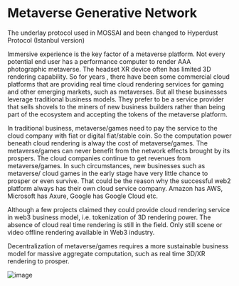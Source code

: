 # Metaverse Generative Network
The underlay protocol used in MOSSAI and been changed to Hyperdust Protocol (Istanbul version)

Immersive experience is the key factor of a metaverse platform. Not every potential end user has a performance computer to render AAA photographic metaverse. The headset XR device often has limited 3D rendering capability. So for years , there have been some commercial cloud platforms that are providing real time cloud rendering services for gaming and other emerging markets, such as metaverses. But all these businesses leverage traditional business models. They prefer to be a service provider that sells shovels to the miners of new business builders rather than being part of the ecosystem and accepting the tokens of the metaverse platform.

In traditional business, metaverse/games need to pay the service to the cloud company with fiat or digital fiat/stable coin. So the computation power beneath cloud rendering is alway the cost of metaverse/games. The metaverse/games can never benefit from the network effects brought by its prospers. The cloud companies continue to get revenues from metaverse/games. In such circumstances, new businesses such as metaverse/ cloud games in the early stage have very little chance to prosper or even survive. That could be the reason why the successful web2 platform always has their own cloud service company. Amazon has AWS, Microsoft has Axure, Google has Google Cloud etc.

Although a few projects claimed they could provide cloud rendering service in web3 business model, i.e. tokenization of 3D rendering power. The absence of cloud real time rendering is still in the field. Only still scene or video offline rendering available in Web3 industry.

Decentralization of metaverse/games requires a more sustainable business model for massive aggregate computation, such as real time 3D/XR rendering to prosper.

![image](https://github.com/HyperdustLab/MGN/assets/85720482/4e5e3e2c-a299-4dca-bd57-0564af3bab84)
